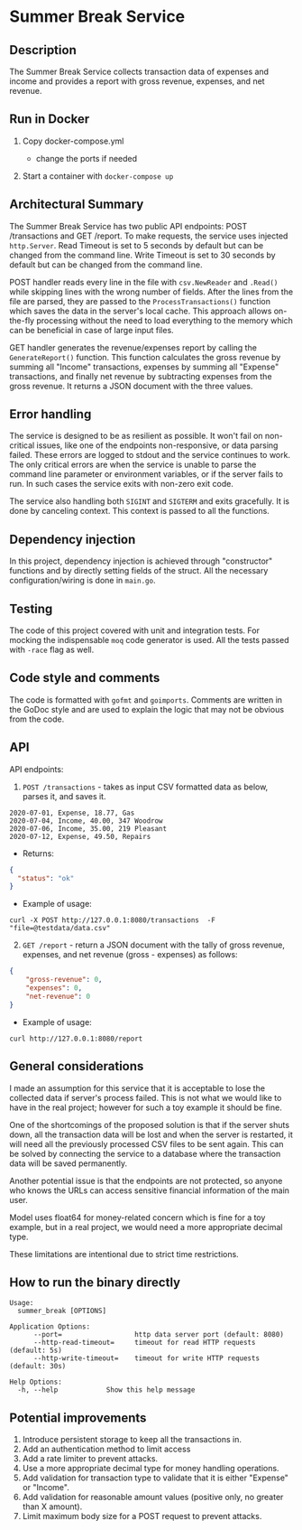 # Summer Break Service

## Description

The Summer Break Service collects transaction data of expenses and 
income and provides a report with gross revenue, expenses, and net 
revenue.

## Run in Docker

1. Copy docker-compose.yml

   - change the ports if needed

2. Start a container with `docker-compose up`

## Architectural Summary

The Summer Break Service has two public API endpoints: POST 
/transactions and GET /report. To make requests, the service uses 
injected `http.Server`. Read Timeout is set to 5 seconds by default 
but can be changed from the command line. Write Timeout is set to 
30 seconds by default but can be changed from the command line.

POST handler reads every line in the file with `csv.NewReader` 
and `.Read()` while skipping lines with the wrong number of fields. 
After the lines from the file are parsed, they are passed to the 
`ProcessTransactions()` function which saves the data in the server's 
local cache. This approach allows on-the-fly processing without the 
need to load everything to the memory which can be beneficial in 
case of large input files.

GET handler generates the revenue/expenses report by calling the 
`GenerateReport()` function. This function calculates the gross revenue
by summing all "Income" transactions, expenses by summing all 
"Expense" transactions, and finally net revenue by subtracting 
expenses from the gross revenue. It returns a JSON document with the 
three values.

## Error handling

The service is designed to be as resilient as possible. It won't 
fail on non-critical issues, like one of the endpoints 
non-responsive, or data parsing failed. These errors are logged 
to stdout and the service continues to work. The only critical 
errors are when the service is unable to parse the command line parameter or environment
variables, or if the server fails to run. In such cases the service 
exits with non-zero exit code.

The service also handling both `SIGINT` and `SIGTERM` and 
exits gracefully. It is done by canceling context. This context 
is passed to all the functions.

## Dependency injection

In this project, dependency injection is achieved through 
"constructor" functions and by directly setting fields of the 
struct. All the necessary configuration/wiring is done in `main.go`. 

## Testing

The code of this project covered with unit and integration tests. 
For mocking the indispensable `moq` code generator is used.
All the tests passed with `-race` flag as well. 

## Code style and comments

The code is formatted with `gofmt` and `goimports`. Comments are written
in the GoDoc style and are used to explain the logic that may not be 
obvious from the code.

## API

API endpoints:

1. `POST /transactions` - takes as input CSV formatted data as below,
parses it, and saves it.
```
2020-07-01, Expense, 18.77, Gas
2020-07-04, Income, 40.00, 347 Woodrow
2020-07-06, Income, 35.00, 219 Pleasant
2020-07-12, Expense, 49.50, Repairs
```
- Returns:
```json
{
  "status": "ok" 
}
```
- Example of usage:
```
curl -X POST http://127.0.0.1:8080/transactions  -F "file=@testdata/data.csv"
```

2. `GET /report` - return a JSON document with the tally of gross 
revenue, expenses, and net revenue (gross - expenses) as follows:
```json
{
    "gross-revenue": 0,
    "expenses": 0,
    "net-revenue": 0
}
```
- Example of usage:
```
curl http://127.0.0.1:8080/report
```

## General considerations

I made an assumption for this service that it is acceptable to lose the 
collected data if server's process failed. This is not what we would like
to have in the real project; however for such a toy example it should be fine.

One of the shortcomings of the proposed solution is that if the server
shuts down, all the transaction data will be lost and when the server 
is restarted, it will need all the previously processed CSV files to be 
sent again. This can be solved by connecting the service to a database 
where the transaction data will be saved permanently. 

Another potential issue is that the endpoints are not protected, so 
anyone who knows the URLs can access sensitive financial information of 
the main user.

Model uses float64 for money-related concern which is fine for 
a toy example, but in a real project, we would need a more appropriate
decimal type.

These limitations are intentional due to strict time restrictions.

## How to run the binary directly

```
Usage:
  summer_break [OPTIONS]

Application Options:
      --port=                  http data server port (default: 8080)
      --http-read-timeout=     timeout for read HTTP requests (default: 5s)
      --http-write-timeout=    timeout for write HTTP requests (default: 30s)

Help Options:
  -h, --help            Show this help message
```

## Potential improvements

1. Introduce persistent storage to keep all the transactions in.
2. Add an authentication method to limit access
3. Add a rate limiter to prevent attacks.
4. Use a more appropriate decimal type for money handling operations.
5. Add validation for transaction type to validate that it is either 
"Expense" or "Income".
6. Add validation for reasonable amount values (positive only, 
no greater than X amount).
7. Limit maximum body size for a POST request to prevent attacks.